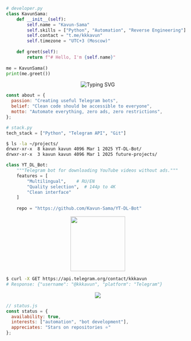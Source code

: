 ```python
# developer.py
class KavunSama:
    def __init__(self):
        self.name = "Kavun-Sama"
        self.skills = ["Python", "Automation", "Reverse Engineering"]
        self.contact = "t.me/kkkavun"
        self.timezone = "UTC+3 (Moscow)"
        
    def greet(self):
        return f"# Hello, I'm {self.name}"
        
me = KavunSama()
print(me.greet())
```

<div align="center">
  <img src="https://readme-typing-svg.herokuapp.com?font=Fira+Code&pause=1000&color=FFFFFF&center=true&vCenter=true&width=435&lines=Python+Developer;Telegram+Bot+Creator;Automation+Enthusiast" alt="Typing SVG" />
</div>

```javascript
const about = {
  passion: "Creating useful Telegram bots",
  belief: "Clean code should be accessible to everyone",
  motto: "Automate everything, zero ads, zero restrictions",
};
```

```python
# stack.py
tech_stack = ["Python", "Telegram API", "Git"]
```

```bash
$ ls -la ~/projects/
drwxr-xr-x  8 kavun kavun 4096 Mar 1 2025 YT-DL-Bot/
drwxr-xr-x  3 kavun kavun 4096 Mar 1 2025 future-projects/
```

```python
class YT_DL_Bot:
    """Telegram bot for downloading YouTube videos without ads."""
    features = [
        "Multilingual",    # RU/EN
        "Quality selection",  # 144p to 4K
        "Clean interface"
    ]
    
    repo = "https://github.com/Kavun-Sama/YT-DL-Bot"
```

<p align="center">
  <img height="150em" src="https://github-readme-stats.vercel.app/api?username=Kavun-Sama&show_icons=true&theme=dark&include_all_commits=true&count_private=true"/>
</p>

```bash
$ curl -X GET https://api.telegram.org/contact/kkkavun
# Response: {"username": "@kkkavun", "platform": "Telegram"}
```

<p align="center">
  <a href="https://t.me/kkkavun">
    <img src="https://img.shields.io/badge/Telegram-@kkkavun-blue?style=flat-square&logo=telegram" />
  </a>
</p>

```javascript
// status.js
const status = {
  availability: true,
  interests: ["automation", "bot development"],
  appreciates: "Stars on repositories ⭐"
};
```
